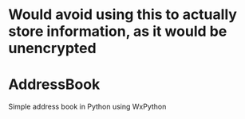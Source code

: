 # Would avoid using this to actually store information, as it would be unencrypted

# AddressBook
Simple address book in Python using WxPython
